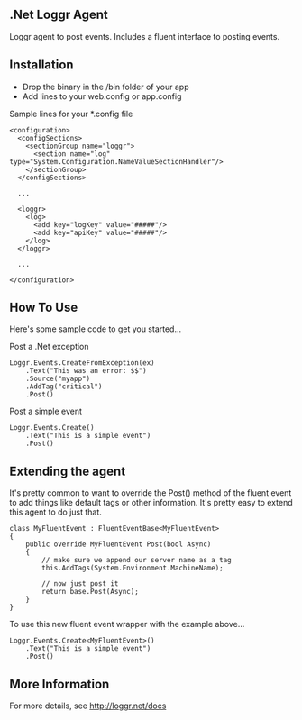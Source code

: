 ## .Net Loggr Agent

Loggr agent to post events. Includes a fluent interface to posting events.

## Installation  

* Drop the binary in the /bin folder of your app 
* Add lines to your web.config or app.config

Sample lines for your *.config file

	<configuration>
	  <configSections>
		<sectionGroup name="loggr">
		  <section name="log" type="System.Configuration.NameValueSectionHandler"/>
		</sectionGroup>
	  </configSections>
	  
	  ...
	  
	  <loggr>
		<log>
		  <add key="logKey" value="#####"/>
		  <add key="apiKey" value="#####"/>
		</log>
	  </loggr>
	  
	  ...
	  
	</configuration>

## How To Use

Here's some sample code to get you started...

Post a .Net exception

	Loggr.Events.CreateFromException(ex)
		.Text("This was an error: $$")
		.Source("myapp")
		.AddTag("critical")
		.Post()

Post a simple event

	Loggr.Events.Create()
		.Text("This is a simple event")
		.Post()

## Extending the agent

It's pretty common to want to override the Post() method of the fluent event to add things like default tags or other information. It's pretty easy to extend this agent to do just that.

    class MyFluentEvent : FluentEventBase<MyFluentEvent>
    {
        public override MyFluentEvent Post(bool Async)
        {
            // make sure we append our server name as a tag
            this.AddTags(System.Environment.MachineName);
            
            // now just post it
            return base.Post(Async);
        }
    }
	
To use this new fluent event wrapper with the example above...

	Loggr.Events.Create<MyFluentEvent>()
		.Text("This is a simple event")
		.Post()


## More Information

For more details, see http://loggr.net/docs




